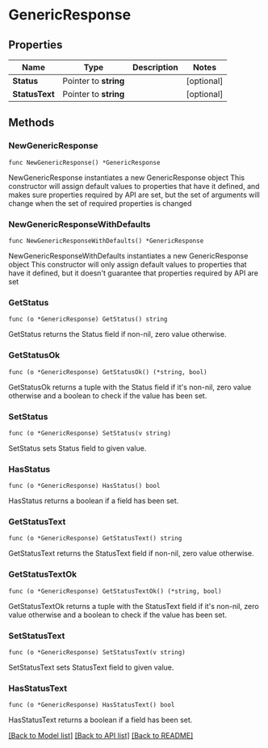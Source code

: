 # GenericResponse

## Properties

Name | Type | Description | Notes
------------ | ------------- | ------------- | -------------
**Status** | Pointer to **string** |  | [optional] 
**StatusText** | Pointer to **string** |  | [optional] 

## Methods

### NewGenericResponse

`func NewGenericResponse() *GenericResponse`

NewGenericResponse instantiates a new GenericResponse object
This constructor will assign default values to properties that have it defined,
and makes sure properties required by API are set, but the set of arguments
will change when the set of required properties is changed

### NewGenericResponseWithDefaults

`func NewGenericResponseWithDefaults() *GenericResponse`

NewGenericResponseWithDefaults instantiates a new GenericResponse object
This constructor will only assign default values to properties that have it defined,
but it doesn't guarantee that properties required by API are set

### GetStatus

`func (o *GenericResponse) GetStatus() string`

GetStatus returns the Status field if non-nil, zero value otherwise.

### GetStatusOk

`func (o *GenericResponse) GetStatusOk() (*string, bool)`

GetStatusOk returns a tuple with the Status field if it's non-nil, zero value otherwise
and a boolean to check if the value has been set.

### SetStatus

`func (o *GenericResponse) SetStatus(v string)`

SetStatus sets Status field to given value.

### HasStatus

`func (o *GenericResponse) HasStatus() bool`

HasStatus returns a boolean if a field has been set.

### GetStatusText

`func (o *GenericResponse) GetStatusText() string`

GetStatusText returns the StatusText field if non-nil, zero value otherwise.

### GetStatusTextOk

`func (o *GenericResponse) GetStatusTextOk() (*string, bool)`

GetStatusTextOk returns a tuple with the StatusText field if it's non-nil, zero value otherwise
and a boolean to check if the value has been set.

### SetStatusText

`func (o *GenericResponse) SetStatusText(v string)`

SetStatusText sets StatusText field to given value.

### HasStatusText

`func (o *GenericResponse) HasStatusText() bool`

HasStatusText returns a boolean if a field has been set.


[[Back to Model list]](../README.md#documentation-for-models) [[Back to API list]](../README.md#documentation-for-api-endpoints) [[Back to README]](../README.md)


